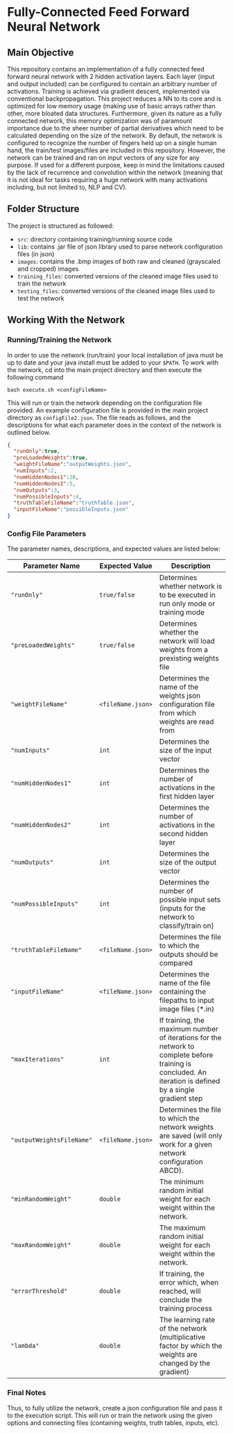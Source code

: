 # Fully-Connected Feed Forward Neural Network

## Main Objective

This repository contains an implementation of a fully connected feed forward neural network with 2 hidden activation layers. Each layer (input and output included) can be configured to contain an arbitrary number of activations. Training is achieved via gradient descent, implemented via conventional backpropagation. This project reduces a NN to its core and is optimized for low memory usage (making use of basic arrays rather than other, more bloated data structures. Furthermore, given its nature as a fully connected network, this memory optimization was of paramount importance due to the sheer number of partial derivatives which need to be calculated depending on the size of the network. By default, the network is configured to recognize the number of fingers held up on a single human hand, the train/test images/files are included in this repository. However, the network can be trained and ran on input vectors of any size for any purpose. If used for a different purpose, keep in mind the limitations caused by the lack of recurrence and convolution within the network (meaning that it is not ideal for tasks requiring a huge network with many activations including, but not limited to, NLP and CV).

## Folder Structure

The project is structured as followed:

- `src`: directory containing training/running source code
- `lib`: contains .jar file of json library used to parse network configuration files (in json)
- `images`: contains the .bmp images of both raw and cleaned (grayscaled and cropped) images
- `training_files`: converted versions of the cleaned image files used to train the network
- `testing_files`: converted versions of the cleaned image files used to test the network

## Working With the Network

### Running/Training the Network

In order to use the network (run/train) your local installation of java must be up to date and your java install must be added to your `$PATH`. To work with the network, cd into the main project directory and then execute the following command

 `bash execute.sh <configFileName>`

This will run or train the network depending on the configuration file provided. An example configuration file is provided in the main project directory as `configFile2.json`. The file reads as follows, and the descriptions for what each parameter does in the context of the network is outlined below.

```json
{ 
  "runOnly":true,
  "preLoadedWeights":true,
  "weightFileName":"outputWeights.json",
  "numInputs":2,
  "numHiddenNodes1":20,
  "numHiddenNodes2":5,    
  "numOutputs":3,
  "numPossibleInputs":4,
  "truthTableFileName":"truthTable.json",
  "inputFileName":"possibleInputs.json"
}
```

### Config File Parameters

The parameter names, descriptions, and expected values are listed below:

| Parameter Name            | Expected Value    | Description                                                  |
| ------------------------- | ----------------- | ------------------------------------------------------------ |
| `"runOnly"`               | `true/false`      | Determines whether network is to be executed in run only mode or training mode |
| `"preLoadedWeights"`      | `true/false`      | Determines whether the network will load weights from a prexisting weights file |
| `"weightFileName"`        | `<fileName.json>` | Determines the name of the weights json configuration file from which weights are read from |
| `"numInputs"`             | `int`             | Determines the size of the input vector                      |
| `"numHiddenNodes1"`       | `int`             | Determines the number of activations in the first hidden layer |
| `"numHiddenNodes2"`       | `int`             | Determines the number of activations in the second hidden layer |
| `"numOutputs"`            | `int`             | Determines the size of the output vector                     |
| `"numPossibleInputs"`     | `int`             | Determines the number of possible input sets (inputs for the network to classify/train on) |
| `"truthTableFileName"`    | `<fileName.json>` | Determines the file to which the outputs should be compared  |
| `"inputFileName"`         | `<fileName.json>` | Determines the name of the file containing the filepaths to input image files (*.in) |
| `"maxIterations"`         | `int`             | If training, the maximum number of iterations for the network to complete before training is concluded. An iteration is defined by a single gradient step |
| `"outputWeightsFileName"` | `<fileName.json>` | Determines the file to which the network weights are saved (will only work for a given network configuration ABCD). |
| `"minRandomWeight"`       | `double`          | The minimum random initial weight for each weight within the network. |
| `"maxRandomWeight"`       | `double`          | The maximum random initial weight for each weight within the network. |
| `"errorThreshold"`        | `double`          | If training, the error which, when reached, will conclude the training process |
| `"lambda"`                | `double`          | The learning rate of the network (multiplicative factor by which the weights are changed by the gradient) |

###  Final Notes

Thus, to fully utilize the network, create a json configuration file and pass it to the execution script. This will run or train the network using the given options and connecting files (containing weights, truth tables, inputs, etc).
